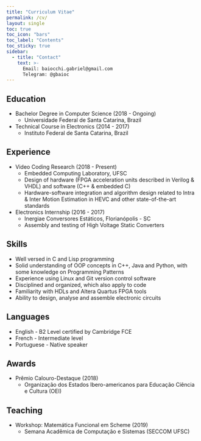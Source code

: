 ```yaml
---
title: "Curriculum Vitae"
permalink: /cv/
layout: single
toc: true
toc_icon: "bars"
toc_label: "Contents"
toc_sticky: true
sidebar:
  - title: "Contact"
    text: >-
      Email: baiocchi.gabriel@gmail.com
      Telegram: @gbaioc
---
```


Education
------
* Bachelor Degree in Computer Science (2018 - Ongoing)
  * Universidade Federal de Santa Catarina, Brazil
* Technical Course in Electronics (2014 - 2017)
  * Instituto Federal de Santa Catarina, Brazil

Experience
------
* Video Coding Research (2018 - Present)
  * Embedded Computing Laboratory, UFSC
  * Design of hardware (FPGA acceleration units described in Verilog & VHDL) and software (C++ & embedded C)
  * Hardware-software integration and algorithm design related to Intra & Inter Motion Estimation in HEVC and other state-of-the-art standards
* Electronics Internship (2016 - 2017)
  * Inergiae Conversores Estáticos, Florianópolis - SC
  * Assembly and testing of High Voltage Static Converters

Skills
------
* Well versed in C and Lisp programming
* Solid understanding of OOP concepts in C++, Java and Python, with some knowledge on Programming Patterns
* Experience using Linux and Git version control software
* Disciplined and organized, which also apply to code
* Familiarity with HDLs and Altera Quartus FPGA tools
* Ability to design, analyse and assemble electronic circuits

Languages
------
* English - B2 Level certified by Cambridge FCE
* French - Intermediate level
* Portuguese - Native speaker

Awards
------
* Prêmio Calouro-Destaque (2018)
  * Organização dos Estados Ibero-americanos para Educação Ciência e Cultura (OEI)

Teaching
------
* Workshop: Matemática Funcional em Scheme (2019)
  * Semana Acadêmica de Computação e Sistemas (SECCOM UFSC)
